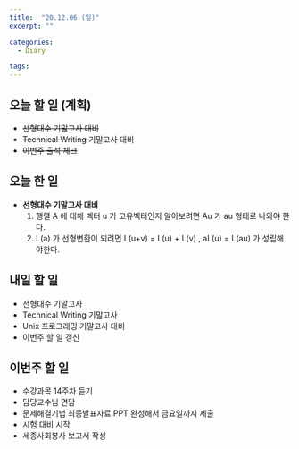 ```yaml
---
title:  "20.12.06 (일)"
excerpt: ""

categories:
  - Diary

tags:
---
```


## 오늘 할 일 (계획)

- ~~선형대수 기말고사 대비~~
- ~~Technical Writing 기말고사 대비~~
- ~~이번주 출석 체크~~

## 오늘 한 일

- **선형대수 기말고사 대비**
  1. 행렬 A 에 대해 벡터 u 가 고유벡터인지 알아보려면 Au 가 au 형태로 나와야 한다.
  2. L(a) 가 선형변환이 되려면 L(u+v) = L(u) + L(v) , aL(u) = L(au) 가 성립해야한다.

##  내일 할 일

- 선형대수 기말고사
- Technical Writing 기말고사
- Unix 프로그래밍 기말고사 대비
- 이번주 할 일 갱신

## 이번주 할 일

- 수강과목 14주차 듣기
- 담당교수님 면담
- 문제해결기법 최종발표자료 PPT 완성해서 금요일까지 제출
- 시험 대비 시작
- 세종사회봉사 보고서 작성

<br>